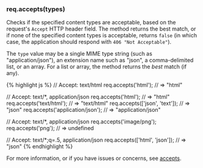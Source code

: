 <!---
 Copyright (c) 2016 StrongLoop, IBM, and Express Contributors
 License: MIT
-->

<h3 id='req.accepts'>req.accepts(types)</h3>

Checks if the specified content types are acceptable, based on the request's `Accept` HTTP header field.
The method returns the best match, or if none of the specified content types is acceptable, returns
`false` (in which case, the application should respond with `406 "Not Acceptable"`).

The `type` value may be a single MIME type string (such as "application/json"),
an extension name such as "json", a comma-delimited list, or an array. For a
list or array, the method returns the *best* match (if any).

{% highlight js %}
// Accept: text/html
req.accepts('html');
// => "html"

// Accept: text/*, application/json
req.accepts('html');
// => "html"
req.accepts('text/html');
// => "text/html"
req.accepts(['json', 'text']);
// => "json"
req.accepts('application/json');
// => "application/json"

// Accept: text/*, application/json
req.accepts('image/png');
req.accepts('png');
// => undefined

// Accept: text/*;q=.5, application/json
req.accepts(['html', 'json']);
// => "json"
{% endhighlight %}

For more information, or if you have issues or concerns, see [accepts](https://github.com/expressjs/accepts).
